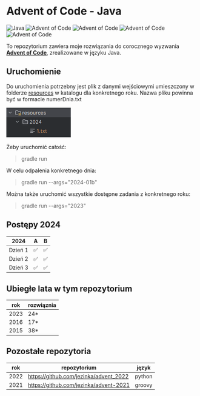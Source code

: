 # Advent of Code - Java 

![Java](https://img.shields.io/badge/Language-Java-blue.svg)
![Advent of Code](https://img.shields.io/badge/Advent%20of%20Code-2024-blue)
![Advent of Code](https://img.shields.io/badge/Advent%20of%20Code-2023-red)
![Advent of Code](https://img.shields.io/badge/Advent%20of%20Code-2015-blue)
![Advent of Code](https://img.shields.io/badge/Advent%20of%20Code-2016-green)

To repozytorium zawiera moje rozwiązania do corocznego wyzwania **[Advent of Code](https://adventofcode.com/)**, zrealizowane w języku Java.

## Uruchomienie

Do uruchomienia potrzebny jest plik z danymi wejściowymi umieszczony w folderze
[resources](src/main/resources) w katalogu dla konkretnego roku. Nazwa pliku powinna być w formacie numerDnia.txt

![img.png](img.png)

Żeby uruchomić całość: 
> gradle run

W celu odpalenia konkretnego dnia: 
> gradle run --args="2024-01b"

Można także uruchomić wszystkie dostępne zadania z konkretnego roku:
> gradle run --args="2023"


## Postępy 2024
| 2024    | A           | B  |
|---------|-------------|----|
| Dzień 1 | ✅  | ✅  |
| Dzień 2 | ✅  | ✅  |
| Dzień 3 | ✅  | ✅  |


## Ubiegłe lata w tym repozytorium

| rok  | rozwiąznia                             |
|------|----------------------------------------|
| 2023 | 24*                                    |
| 2016 | 17*                                    |
| 2015 | 38*                                    |

## Pozostałe repozytoria
| rok  | repozytorium                           | język  |
|------|----------------------------------------|--------|
| 2022 | https://github.com/jezinka/advent_2022 | python |
| 2021 | https://github.com/jezinka/advent-2021 | groovy |



